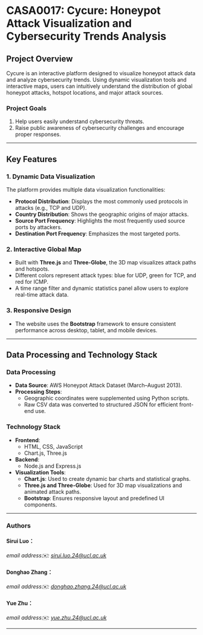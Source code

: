 # CASA0017: Cycure: Honeypot Attack Visualization and Cybersecurity Trends Analysis

## Project Overview
Cycure is an interactive platform designed to visualize honeypot attack data and analyze cybersecurity trends. Using dynamic visualization tools and interactive maps, users can intuitively understand the distribution of global honeypot attacks, hotspot locations, and major attack sources.

### Project Goals
1. Help users easily understand cybersecurity threats.
2. Raise public awareness of cybersecurity challenges and encourage proper responses.

---

## Key Features

### 1. Dynamic Data Visualization
The platform provides multiple data visualization functionalities:
- **Protocol Distribution**: Displays the most commonly used protocols in attacks (e.g., TCP and UDP).
- **Country Distribution**: Shows the geographic origins of major attacks.
- **Source Port Frequency**: Highlights the most frequently used source ports by attackers.
- **Destination Port Frequency**: Emphasizes the most targeted ports.

### 2. Interactive Global Map
- Built with **Three.js** and **Three-Globe**, the 3D map visualizes attack paths and hotspots.
- Different colors represent attack types: blue for UDP, green for TCP, and red for ICMP.
- A time range filter and dynamic statistics panel allow users to explore real-time attack data.

### 3. Responsive Design
- The website uses the **Bootstrap** framework to ensure consistent performance across desktop, tablet, and mobile devices.

---

## Data Processing and Technology Stack

### Data Processing
- **Data Source**: AWS Honeypot Attack Dataset (March–August 2013).
- **Processing Steps**:
  - Geographic coordinates were supplemented using Python scripts.
  - Raw CSV data was converted to structured JSON for efficient front-end use.

### Technology Stack
- **Frontend**:
  - HTML, CSS, JavaScript
  - Chart.js, Three.js
- **Backend**:
  - Node.js and Express.js
- **Visualization Tools**:
  - **Chart.js**: Used to create dynamic bar charts and statistical graphs.
  - **Three.js and Three-Globe**: Used for 3D map visualizations and animated attack paths.
  - **Bootstrap**: Ensures responsive layout and predefined UI components.

---

### Authors
#### Sirui Luo： 

*email address✉️: sirui.luo.24@ucl.ac.uk*


#### Donghao Zhang： 

*email address✉️: donghao.zhang.24@ucl.ac.uk*


#### Yue Zhu：

*email address✉️: yue.zhu.24@ucl.ac.uk*

---
